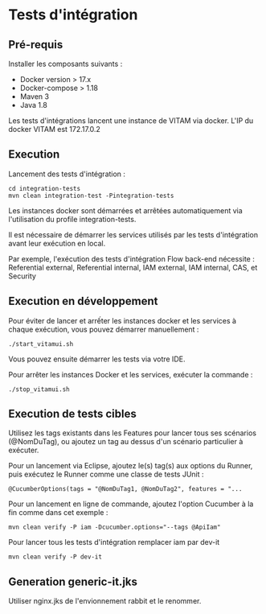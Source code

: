 # Tests d'intégration

## Pré-requis

Installer les composants suivants :
 * Docker version > 17.x
 * Docker-compose > 1.18
 * Maven 3
 * Java 1.8

Les tests d'intégrations lancent une instance de VITAM via docker.
L'IP du docker VITAM est 172.17.0.2


## Execution

Lancement des tests d'intégration :

    cd integration-tests
    mvn clean integration-test -Pintegration-tests

Les instances docker sont démarrées et arrêtées automatiquement via l'utilisation du profile integration-tests.

Il est nécessaire de démarrer les services utilisés par les tests d'intégration avant leur exécution en local.

Par exemple, l'exécution des tests d'intégration Flow back-end nécessite : Referential external, Referential internal, IAM external, IAM internal, CAS, et Security

## Execution en développement

Pour éviter de lancer et arrếter les instances docker et les services à chaque exécution, vous pouvez démarrer manuellement :

    ./start_vitamui.sh

Vous pouvez ensuite démarrer les tests via votre IDE.

Pour arrêter les instances Docker et les services, exécuter la commande :

    ./stop_vitamui.sh

## Execution de tests cibles

Utilisez les tags existants dans les Features pour lancer tous ses scénarios (@NomDuTag), ou ajoutez un tag au dessus d'un scénario particulier à exécuter.

Pour un lancement via Eclipse, ajoutez le(s) tag(s) aux options du Runner, puis exécutez le Runner comme une classe de tests JUnit :

	@CucumberOptions(tags = "@NomDuTag1, @NomDuTag2", features = "...

Pour un lancement en ligne de commande, ajoutez l'option Cucumber à la fin comme dans cet exemple :

	mvn clean verify -P iam -Dcucumber.options="--tags @ApiIam"

Pour lancer tous les tests d'intégration remplacer iam par dev-it

	mvn clean verify -P dev-it


## Generation generic-it.jks
Utiliser nginx.jks de l'envionnement rabbit et le renommer.
